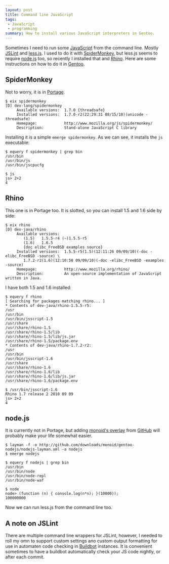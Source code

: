 ```yaml
---
layout: post
title: Command line JavaScript
tags:
 - JavaScript
 - programming
summary: How to install various JavaScript interpreters in Gentoo.
---
```


Sometimes I need to run some
[JavaScript](http://en.wikipedia.org/wiki/JavaScript) from the command line.
Mostly [JSLint](http://www.jslint.com/) and
[less.js](http://github.com/cloudhead/less.js). I used to do it with
[SpiderMonkey](http://www.mozilla.org/js/spidermonkey/), but less.js seems to
require [node.js](http://nodejs.org/) too, so recently I installed that and
[Rhino](http://www.mozilla.org/rhino/). Here are some instructions on how to do
it in [Gentoo](http://www.gentoo.org/).


SpiderMonkey
------------

Not to worry, it is in [Portage](http://www.gentoo-portage.com/).

    $ eix spidermonkey
    [D] dev-lang/spidermonkey
         Available versions:  1.7.0 {threadsafe}
         Installed versions:  1.7.0-r2(22:29:31 08/15/10)(unicode -threadsafe)
         Homepage:            http://www.mozilla.org/js/spidermonkey/
         Description:         Stand-alone JavaScript C library

Installing it is a simple `emerge spidermonkey`. As we can see, it installs the
`js` executable:

    $ equery f spidermonkey | grep bin 
    /usr/bin
    /usr/bin/js
    /usr/bin/jscpucfg

    $ js
    js> 2+2
    4

Rhino
-----

This one is in Portage too. It is slotted, so you can install 1.5 and 1.6 side
by side:

    $ eix rhino
    [D] dev-java/rhino
         Available versions:
            (1.5)   1.5.5-r4 (~)1.5.5-r5
            (1.6)   1.6.5
            {doc elibc_FreeBSD examples source}
         Installed versions:  1.5.5-r5(1.5)(12:11:26 09/09/10)(-doc -elibc_FreeBSD -source) \
            1.7.2-r2(1.6)(12:10:58 09/09/10)(-doc -elibc_FreeBSD -examples -source)
         Homepage:            http://www.mozilla.org/rhino/
         Description:         An open-source implementation of JavaScript written in Java.

I have both 1.5 and 1.6 installed:

    $ equery f rhino
    [ Searching for packages matching rhino... ]
    * Contents of dev-java/rhino-1.5.5-r5:
    /usr
    /usr/bin
    /usr/bin/jsscript-1.5
    /usr/share
    /usr/share/rhino-1.5
    /usr/share/rhino-1.5/lib
    /usr/share/rhino-1.5/lib/js.jar
    /usr/share/rhino-1.5/package.env
    * Contents of dev-java/rhino-1.7.2-r2:
    /usr
    /usr/bin
    /usr/bin/jsscript-1.6
    /usr/share
    /usr/share/rhino-1.6
    /usr/share/rhino-1.6/lib
    /usr/share/rhino-1.6/lib/js.jar
    /usr/share/rhino-1.6/package.env

    $ /usr/bin/jsscript-1.6 
    Rhino 1.7 release 2 2010 09 09
    js> 2+2
    4


node.js
-------

It is currently not in Portage, but adding [monoid's
overlay](http://github.com/monoid/gentoo-nodejs) from
[GitHub](http://github.com/) will probably make your life somewhat easier.

    $ layman -f -o http://github.com/downloads/monoid/gentoo-nodejs/nodejs-layman.xml -a nodejs
    $ emerge nodejs

    $ equery f nodejs | grep bin
    /usr/bin
    /usr/bin/node
    /usr/bin/node-repl
    /usr/bin/node-waf

    $ node
    node> (function (n) { console.log(n*n); }(10000));
    100000000

Now we can run less.js from the command line too.


A note on JSLint
----------------

There are multiple command line wrappers for JSLint, however, I needed to roll
my omn to support custom settings ano custom output formatting for use in
automaten code checking in [Buildbot](http://buildbot.net/trac) instances. It
is convenient sometimes to have a buildbot automatically check your JS code
nightly, or after each commit.
